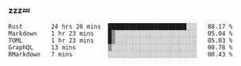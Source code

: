 ### zzz💤

<!--
**ArberSephirotheca/ArberSephirotheca** is a ✨ _special_ ✨ repository because its `README.md` (this file) appears on your GitHub profile.

Here are some ideas to get you started:

- 🌱 I’m currently learning Rust, Distributed System, and Database.
- 😄 Pronouns: He/Him
-->

<!--START_SECTION:waka-->
```text
Rust        24 hrs 26 mins  ██████████████████████░░░   88.17 % 
Markdown    1 hr 23 mins    █▒░░░░░░░░░░░░░░░░░░░░░░░   05.04 % 
TOML        1 hr 23 mins    █▒░░░░░░░░░░░░░░░░░░░░░░░   05.03 % 
GraphQL     13 mins         ▒░░░░░░░░░░░░░░░░░░░░░░░░   00.78 % 
RMarkdown   7 mins          ░░░░░░░░░░░░░░░░░░░░░░░░░   00.43 % 
```
<!--END_SECTION:waka-->

